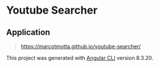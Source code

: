 # Youtube Searcher

## Application

> https://marcotmotta.github.io/youtube-searcher/

This project was generated with [Angular CLI](https://github.com/angular/angular-cli) version 8.3.20.
